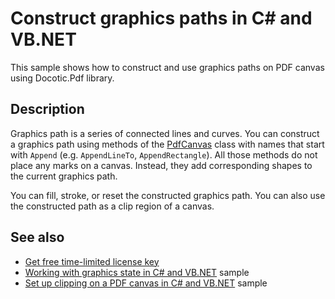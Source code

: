 # Construct graphics paths in C# and VB.NET

This sample shows how to construct and use graphics paths on PDF canvas using Docotic.Pdf library.

## Description 

Graphics path is a series of connected lines and curves. You can construct a graphics path using methods of the [PdfCanvas](https://api.docotic.com/pdfcanvas) class with names that start with `Append` (e.g. `AppendLineTo`, `AppendRectangle`). All those methods do not place any marks on a canvas. Instead, they add corresponding shapes to the current graphics path.

You can fill, stroke, or reset the constructed graphics path. You can also use the constructed path as a clip region of a canvas.

## See also
* [Get free time-limited license key](https://bitmiracle.com/pdf-library/download)
* [Working with graphics state in C# and VB.NET](/Samples/Graphics/GraphicsState) sample
* [Set up clipping on a PDF canvas in C# and VB.NET](/Samples/Graphics/Clipping) sample